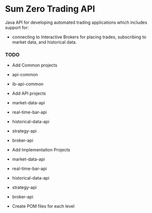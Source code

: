 # Sum Zero Trading API
Java API for developing automated trading applications which includes support for:
* connecting to Interactive Brokers for placing trades, subscribing to market data, and historical data.


### TODO
* Add Common projects
* api-common
* ib-api-common

* Add API projects
* market-data-api
* real-time-bar-api
* historical-data-api
* strategy-api
* broker-api

* Add Implementation Projects
* market-data-api
* real-time-bar-api
* historical-data-api
* strategy-api
* broker-api

* Create POM files for each level
